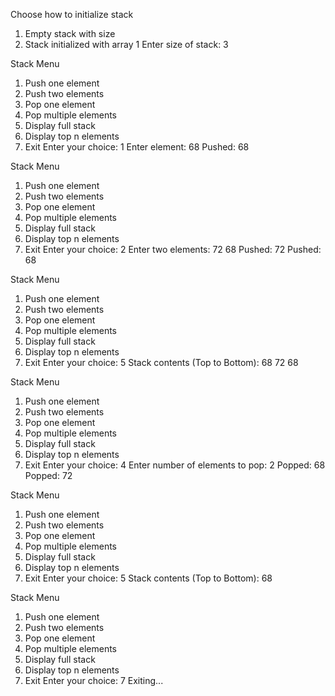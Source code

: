 Choose how to initialize stack
1. Empty stack with size
2. Stack initialized with array
1
Enter size of stack: 3

 Stack Menu 
1. Push one element
2. Push two elements
3. Pop one element
4. Pop multiple elements
5. Display full stack
6. Display top n elements
7. Exit
Enter your choice: 1
Enter element: 68
Pushed: 68

 Stack Menu 
1. Push one element
2. Push two elements
3. Pop one element
4. Pop multiple elements
5. Display full stack
6. Display top n elements
7. Exit
Enter your choice: 2
Enter two elements: 72 68
Pushed: 72
Pushed: 68

 Stack Menu 
1. Push one element
2. Push two elements
3. Pop one element
4. Pop multiple elements
5. Display full stack
6. Display top n elements
7. Exit
Enter your choice: 5
Stack contents (Top to Bottom):
68
72
68

 Stack Menu 
1. Push one element
2. Push two elements
3. Pop one element
4. Pop multiple elements
5. Display full stack
6. Display top n elements
7. Exit
Enter your choice: 4
Enter number of elements to pop: 2
Popped: 68
Popped: 72

 Stack Menu 
1. Push one element
2. Push two elements
3. Pop one element
4. Pop multiple elements
5. Display full stack
6. Display top n elements
7. Exit
Enter your choice: 5
Stack contents (Top to Bottom):
68

 Stack Menu 
1. Push one element
2. Push two elements
3. Pop one element
4. Pop multiple elements
5. Display full stack
6. Display top n elements
7. Exit
Enter your choice: 7
Exiting...


